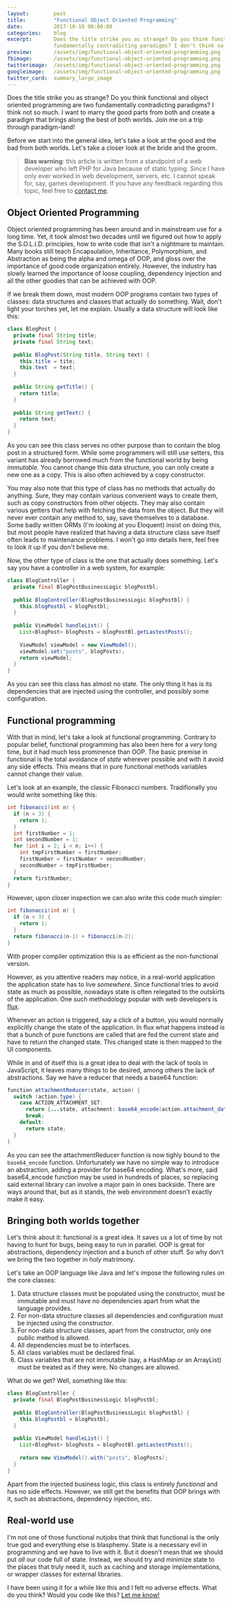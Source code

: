 ```yaml
---
layout:        post
title:         "Functional Object Oriented Programming"
date:          2017-10-19 00:00:00
categories:    blog
excerpt:       Does the title strike you as strange? Do you think functional and object oriented programming are two
               fundamentally contradicting paradigms? I don't think so.     
preview:       /assets/img/functional-object-oriented-programming.png
fbimage:       /assets/img/functional-object-oriented-programming.png
twitterimage:  /assets/img/functional-object-oriented-programming.png
googleimage:   /assets/img/functional-object-oriented-programming.png
twitter_card:  summary_large_image
---
```


Does the title strike you as strange? Do you think functional and object oriented programming are two fundamentally
contradicting paradigms? I think not so much. I want to marry the good parts from both and create a paradigm that brings
along the best of both worlds. Join me on a trip through paradigm-land!

Before we start into the general idea, let's take a look at the good and the bad from both worlds. Let's take a closer
look at the bride and the groom.

> **Bias warning**: this article is written from a standpoint of a web developer who left PHP for Java because of static
> typing. Since I have only ever worked in web development, servers, etc. I cannot speak for, say, games development. If
> you have any feedback regarding this topic, feel free to [contact me](/contact).

## Object Oriented Programming

Object oriented programming has been around and in mainstream use for a long time. Yet, it took almost two decades until
we figured out how to apply the S.O.L.I.D. principles, how to write code that isn't a nightmare to maintain. Many
books still teach Encapsulation, Inheritance, Polymorphism, and Abstraction as being the alpha and omega of OOP, and
gloss over the importance of good code organization entirely. However, the industry has slowly learned the importance
of loose coupling, dependency injection and all the other goodies that can be achieved with OOP.

If we break them down, most modern OOP programs contain two types of classes: data structures and classes that actually
do something. Wait, don't light your torches yet, let me explain. Usually a data structure will look like this:

```java
class BlogPost {
  private final String title;
  private final String text;
  
  public BlogPost(String title, String text) {
    this.title = tite;
    this.text  = text;
  }
  
  public String getTitle() {
    return title;
  }
  
  public String getText() {
    return text;
  }
}
```

As you can see this class serves no other purpose than to contain the blog post in a structured form. While some 
programmers will still use setters, this variant has already borrowed much from the functional world by being
*immutable*. You cannot change this data structure, you can only create a new one as a copy. This is also often achieved
by a copy constructor.

You may also note that this type of class has no methods that actually do anything. Sure, they may contain various
convenient ways to create them, such as copy constructors from other objects. They may also contain various getters
that help with fetching the data from the object. But they will never ever contain any method to, say, save themselves
to a database. Some badly written ORMs (I'm looking at you Eloquent) insist on doing this, but most people have realized
that having a data structure class save itself often leads to maintenance problems. I won't go into details here, feel
free to look it up if you don't believe me.

Now, the other type of class is the one that actually does something. Let's say you have a controller in a web system,
for example:

```java
class BlogController {
  private final BlogPostBusinessLogic blogPostbl;
  
  public BlogController(BlogPostBusinessLogic blogPostbl) {
    this.blogPostbl = blogPostbl;
  }
  
  public ViewModel handleList() {
    List<BlogPost> blogPosts = blogPostBl.getLastestPosts();
    
    ViewModel viewModel = new ViewModel();
    viewModel.set("posts", blogPosts);
    return viewModel;
  }
}
```

As you can see this class has almost no state. The only thing it has is its dependencies that are injected using the
controller, and possibly some configuration.

## Functional programming

With that in mind, let's take a look at functional programming. Contrary to popular belief, functional programming has
also been here for a *very* long time, but it had much less prominence than OOP. The basic premise in functional is the
total avoidance of *state* wherever possible and with it avoid any side effects. This means that in pure functional
methods variables cannot change their value.

Let's look at an example, the classic Fibonacci numbers. Tradifionally you would write something like this:

```java
int fibonacci(int n) {
  if (n < 3) {
    return 1;
  }
  int firstNumber = 1;
  int secondNumber = 1;
  for (int i = 2; i < n; i++) {
    int tmpFirstNumber = firstNumber;
    firstNumber = firstNumber + secondNumber;
    secondNumber = tmpFirstNumber;
  }
  return firstNumber;
}
```

However, upon closer inspection we can also write this code much simpler:

```java
int fibonacci(int n) {
  if (n < 3) {
    return 1;
  }
  return fibonacci(n-1) + fibonacci(n-2);
}
```

With proper compiler optimization this is as efficient as the non-functional version.

However, as you attentive readers may notice, in a real-world application the application state has to live *somewhere*.
Since functional tries to avoid state as much as possible, nowadays state is often relegated to the outskirts of the
application. One such methodology popular with web developers is [flux](https://facebook.github.io/flux/).

Whenever an action is triggered, say a click of a button, you would normally explicitly change the state of the
application. In flux what happens instead is that a bunch of pure functions are called that are fed the current state
and have to return the changed state. This changed state is then mapped to the UI components.

While in and of itself this is a great idea to deal with the lack of tools in JavaScript, it leaves many things to be
desired, among others the lack of abstractions. Say we have a reducer that needs a base64 function:

```java
function attachmentReducer(state, action) {
  switch (action.type) {
    case ACTION_ATTACHMENT_SET:
      return {...state, attachment: base64_encode(action.attachment_data)};
      break;
    default:
      return state;
  }
}
```

As you can see the attachmentReducer function is now tighly bound to the `base64_encode` function. Unfortunately we have
no simple way to introduce an abstraction, adding a provider for base64 encoding. What's more, said base64_encode
function may be used in hundreds of places, so replacing said external library can involve a major pain in ones
backside. There are ways around that, but as it stands, the web environment doesn't exactly make it easy.

## Bringing both worlds together

Let's think about it: functional is a great idea. It saves us a lot of time by not having to hunt for bugs, being easy
to run in parallel. OOP is great for abstractions, dependency injection and a bunch of other stuff. So why don't we
bring the two together in holy matrimony.

Let's take an OOP language like Java and let's impose the following rules on the core classes:

1. Data structure classes must be populated using the constructor, must be immutable and must have no dependencies apart
   from what the language provides.
2. For non-data structure classes all dependencies and configuration must be injected using the constructor.
3. For non-data structure classes, apart from the constructor, only one public method is allowed.
4. All dependencies must be to interfaces. 
5. All class variables must be declared final.
6. Class variables that are not immutable (say, a HashMap or an ArrayList) must be treated as if they were. No changes
   are allowed.

What do we get? Well, something like this:

```java
class BlogController {
  private final BlogPostBusinessLogic blogPostbl;
  
  public BlogController(BlogPostBusinessLogic blogPostbl) {
    this.blogPostbl = blogPostbl;
  }
  
  public ViewModel handleList() {
    List<BlogPost> blogPosts = blogPostBl.getLastestPosts();
    
    return new ViewModel().with("posts", blogPosts);
  }
}
```

Apart from the injected business logic, this class is entirely *functional* and has no side effects. However, we still
get the benefits that OOP brings with it, such as abstractions, dependency injection, etc.

## Real-world use

I'm not one of those functional nutjobs that think that functional is the only true god and everything else is
blasphemy. State is a necessary evil in programming and we have to live with it. But it doesn't mean that we should put
*all* our code full of state. Instead, we should try and minimize state to the places that truly need it, such as
caching and storage implementations, or wrapper classes for external libraries.

I have been using it for a while like this and I felt no adverse effects. What do you think? Would you code like this?
[Let me know!](/contact)